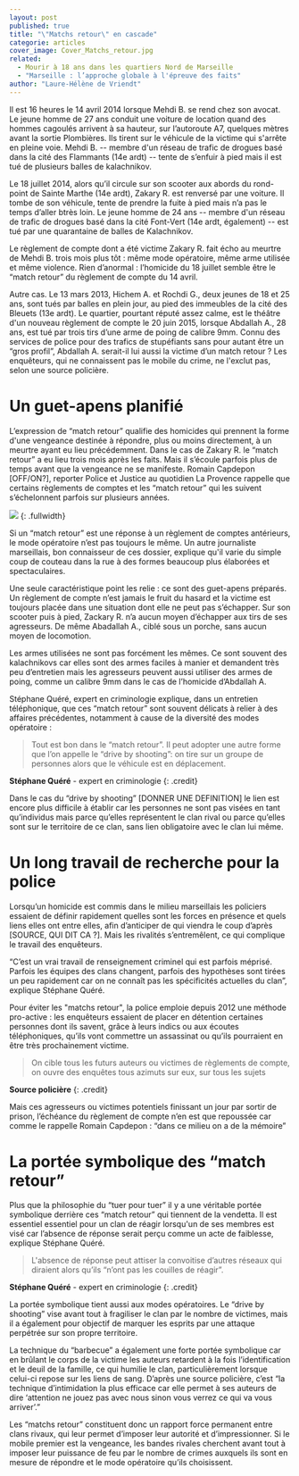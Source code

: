 ```yaml
---
layout: post
published: true
title: "\"Matchs retour\" en cascade"
categorie: articles
cover_image: Cover_Matchs_retour.jpg
related: 
  - Mourir à 18 ans dans les quartiers Nord de Marseille
  - "Marseille : l’approche globale à l'épreuve des faits"
author: "Laure-Hélène de Vriendt"
---
```



Il est 16 heures le 14 avril 2014 lorsque Mehdi B. se rend chez son avocat. Le jeune homme de 27 ans conduit une voiture de location quand des hommes cagoulés arrivent à sa hauteur, sur l’autoroute A7, quelques mètres avant la sortie Plombières. Ils tirent sur le véhicule de la victime qui s'arrête en pleine voie. Mehdi B. -- membre d'un réseau de trafic de drogues basé dans la cité des Flammants (14e ardt) -- tente de s’enfuir à pied mais il est tué de plusieurs balles de kalachnikov. 

Le 18 juillet 2014, alors qu’il circule sur son scooter aux abords du rond-point de Sainte Marthe (14e ardt), Zakary R. est renversé par une voiture. Il tombe de son véhicule, tente de prendre la fuite à pied mais n’a pas le temps d’aller btrès loin. Le jeune homme de 24 ans -- membre d'un réseau de trafic de drogues basé dans la cité Font-Vert (14e ardt, également) -- est tué par une quarantaine de balles de Kalachnikov. 

Le règlement de compte dont a été victime Zakary R. fait écho au meurtre de Mehdi B. trois mois plus tôt : même mode opératoire, même arme utilisée et même violence. Rien d’anormal : l’homicide du 18 juillet semble être le “match retour” du règlement de compte du 14 avril. 

Autre cas. Le 13 mars 2013, Hichem A. et Rochdi G., deux jeunes de 18 et 25 ans, sont tués par balles en plein jour, au pied des immeubles de la cité des Bleuets (13e ardt). Le quartier, pourtant réputé assez calme, est le théâtre d'un nouveau règlement de compte le 20 juin 2015, lorsque Abdallah A., 28 ans, est tué par trois tirs d’une arme de poing de calibre 9mm. Connu des services de police pour des trafics de stupéfiants sans pour autant être un “gros profil”, Abdallah A. serait-il lui aussi la victime d’un match retour ? Les enquêteurs, qui ne connaissent pas le mobile du crime, ne l'exclut pas, selon une source policière. 

# Un guet-apens planifié

L’expression de “match retour” qualifie des homicides qui prennent la forme d'une vengeance destinée à répondre, plus ou moins directement, à un meurtre ayant eu lieu précédemment. Dans le cas de Zakary R. le “match retour” a eu lieu trois mois après les faits. Mais il s’écoule parfois plus de temps avant que la vengeance ne se manifeste. Romain Capdepon [OFF/ON?], reporter Police et Justice au quotidien La Provence rappelle que certains règlements de comptes et les “match retour” qui les suivent s’échelonnent parfois sur plusieurs années. 

![]({{site.baseurl}}/img/Infographie%201%20(4).jpeg)
{: .fullwidth}

Si un “match retour” est une réponse à un règlement de comptes antérieurs, le mode opératoire n’est pas toujours le même. Un autre journaliste marseillais, bon connaisseur de ces dossier, explique qu'il varie du simple coup de couteau dans la rue à des formes beaucoup plus élaborées et spectaculaires. 

Une seule caractéristique point les relie : ce sont des guet-apens préparés. Un règlement de compte n’est jamais le fruit du hasard et la victime est toujours placée dans une situation dont elle ne peut pas s’échapper. Sur son scooter puis à pied, Zackary R. n’a aucun moyen d’échapper aux tirs de ses agresseurs. De même Abadallah A., ciblé sous un porche, sans aucun moyen de locomotion.

Les armes utilisées ne sont pas forcément les mêmes. Ce sont souvent des kalachnikovs car elles sont des armes faciles à manier et demandent très peu d’entretien mais les agresseurs peuvent aussi utiliser des armes de poing, comme un calibre 9mm dans le cas de l’homicide d’Abdallah A. 

Stéphane Quéré, expert en criminologie explique, dans un entretien téléphonique, que ces “match retour” sont souvent délicats à relier à des affaires précédentes, notamment à cause de la diversité des modes opératoire :

> Tout est bon dans le “match retour”. Il peut adopter une autre forme que l’on appelle le “drive by shooting”: on tire sur un groupe de personnes alors que le véhicule est en déplacement.
 
**Stéphane Quéré** - expert en criminologie 
{: .credit}
 
Dans le cas du “drive by shooting” [DONNER UNE DEFINITION] le lien est encore plus difficile à établir car les personnes ne sont pas visées en tant qu’individus mais parce qu’elles représentent le clan rival ou parce qu’elles sont sur le territoire de ce clan, sans lien obligatoire avec le clan lui même.
 
# Un long travail de recherche pour la police
 
Lorsqu’un homicide est commis dans le milieu  marseillais les policiers essaient de définir rapidement quelles sont les forces en présence et quels liens elles ont entre elles, afin d’anticiper de qui viendra le coup d’après [SOURCE, QUI DIT CA ?]. Mais les rivalités s’entremêlent, ce qui complique le travail des enquêteurs.
 
“C’est un vrai travail de renseignement criminel qui est parfois méprisé. Parfois les équipes des clans changent, parfois des hypothèses sont tirées un peu rapidement car on ne connaît pas les spécificités actuelles du clan”, explique Stéphane Quéré.
 
Pour éviter les "matchs retour", la police emploie depuis 2012 une méthode pro-active : les enquêteurs essaient de placer en détention certaines personnes dont ils savent, grâce à leurs indics ou aux écoutes téléphoniques, qu’ils vont commettre un assassinat ou qu’ils pourraient en être très prochainement victime.

> On cible tous les futurs auteurs ou victimes de règlements de compte, on ouvre des enquêtes tous azimuts sur eux, sur tous les sujets

**Source policière**
{: .credit}

Mais ces agresseurs ou victimes potentiels finissant un jour par sortir de prison, l’échéance du règlement de compte n’en est que repoussée car comme le rappelle Romain Capdepon : “dans ce milieu on a de la mémoire”

# La portée symbolique des “match retour”
 
Plus que la philosophie du “tuer pour tuer” il y a une véritable portée symbolique derrière ces “match retour” qui tiennent de la vendetta. Il est essentiel essentiel pour un clan de réagir lorsqu'un de ses membres est visé car l’absence de réponse serait perçu comme un acte de faiblesse, explique Stéphane Quéré.
 
> L'absence de réponse peut attiser la convoitise d’autres réseaux qui diraient alors qu’ils “n’ont pas les couilles de réagir”.

**Stéphane Quéré** - expert en criminologie 
{: .credit}

La portée symbolique tient aussi aux modes opératoires. Le “drive by shooting” vise avant tout à fragiliser le clan par le nombre de victimes, mais il a également pour objectif de marquer les esprits par une attaque perpétrée sur son propre territoire.

La technique du “barbecue” a également une forte portée symbolique car en brûlant le corps de la victime les auteurs retardent à la fois l’identification  et le deuil de la famille, ce qui humilie le clan, particulièrement lorsque celui-ci repose sur les liens de sang. D’après une source policière, c’est “la technique d’intimidation la plus efficace car elle permet à ses auteurs de dire ‘attention ne jouez pas avec nous sinon vous verrez ce qui va vous arriver’.”

Les “matchs retour” constituent donc un rapport force permanent entre clans rivaux, qui leur permet d’imposer leur autorité et d’impressionner. Si le mobile premier est la vengeance, les bandes rivales cherchent avant tout à imposer leur puissance de feu par le nombre de crimes auxquels ils sont en mesure de répondre et le mode opératoire qu’ils choisissent.

